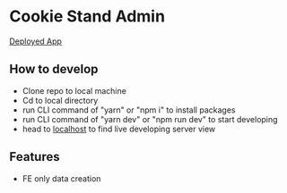 # Cookie Stand Admin

[Deployed App](https://cookie-stand-admin-chi-two.vercel.app/)

## How to develop

- Clone repo to local machine
- Cd to local directory
- run CLI command of "yarn" or "npm i" to install packages
- run CLI command of "yarn dev" or "npm run dev" to start developing
- head to [localhost](http://localhost:3000) to find live developing server view

## Features

- FE only data creation
